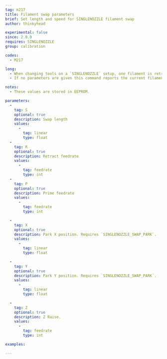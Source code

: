 ```yaml
---
tag: m217
title: Filament swap parameters
brief: Set length and speed for SINGLENOZZLE filament swap
author: thinkyhead

experimental: false
since: 2.0.0
requires: SINGLENOZZLE
group: calibration

codes:
  - M217

long:
  - When changing tools on a `SINGLENOZZLE` setup, one filament is retracted and then the other is primed. This command sets the length and feedrates used for the filament swap retract and prime.
  - If no parameters are given this command reports the current filament swap parameters.

notes:
  - These values are stored in EEPROM.

parameters:
  -
    tag: S
    optional: true
    description: Swap length
    values:
      -
        tag: linear
        type: float
  -
    tag: R
    optional: true
    description: Retract feedrate
    values:
      -
        tag: feedrate
        type: int
  -
    tag: P
    optional: true
    description: Prime feedrate
    values:
      -
        tag: feedrate
        type: int

  -
    tag: X
    optional: true
    description: Park X position. Requires `SINGLENOZZLE_SWAP_PARK`.
    values:
      -
        tag: linear
        type: float

  -
    tag: Y
    optional: true
    description: Park Y position. Requires `SINGLENOZZLE_SWAP_PARK`.
    values:
      -
        tag: linear
        type: float

  -
    tag: Z
    optional: true
    description: Z Raise.
    values:
      -
        tag: feedrate
        type: int

examples:

---
```

